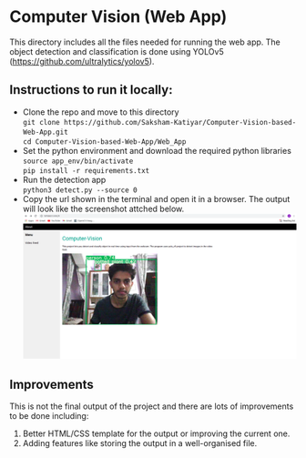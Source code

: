 # Computer Vision (Web App)
This directory includes all the files needed for running the web app. The object detection and classification is done using YOLOv5 (https://github.com/ultralytics/yolov5).

## Instructions to run it locally:
* Clone the repo and move to this directory<br>
`git clone https://github.com/Saksham-Katiyar/Computer-Vision-based-Web-App.git`<br>
`cd Computer-Vision-based-Web-App/Web_App`
* Set the python environment and download the required python libraries<br>
`source app_env/bin/activate`<br>
`pip install -r requirements.txt`
* Run the detection app<br>
`python3 detect.py --source 0`
* Copy the url shown in the terminal and open it in a browser. The output will look like the screenshot attched below.<br>
![ss1](../Screenshots/Screenshot4.png)

## Improvements
This is not the final output of the project and there are lots of improvements to be done including:<br>
1. Better HTML/CSS template for the output or improving the current one.
2. Adding features like storing the output in a well-organised file.